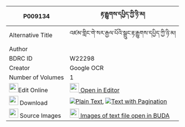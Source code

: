 |P009134|རྟ་རྒྱུགས་དཔྱིད་ཀྱི་ཉི་མ། 
| --- | --- 
|Alternative Title |འཛམ་གླིང་གེ་སར་རྒྱལ་པོའི་སྒྲུང་རྟ་རྒྱུགས་དཔྱིད་ཀྱི་ཉི་མ།
|Author | 
|BDRC ID | W22298
|Creator | Google OCR
|Number of Volumes| 1
|<img width="25" src="https://img.icons8.com/color/25/000000/edit-property.png">Edit Online| [<img width="25" src="https://avatars.githubusercontent.com/u/45091458?s=200&v=4"> Open in Editor](http://editor.openpecha.org/P009134)
|<img width="25" src="https://img.icons8.com/fluent/48/000000/download-2.png"/>  Download | [![](https://img.icons8.com/color/20/000000/txt.png)Plain Text](https://github.com/Openpecha/P009134/releases/download/v1/ta_gyuk_chi_kyi_nyima_plain_P009134.zip), [![](https://img.icons8.com/color/20/000000/txt.png)Text with Pagination](https://github.com/Openpecha/P009134/releases/download/v1/ta_gyuk_chi_kyi_nyima_pages_P009134.zip)
|<img width="25" src="https://img.icons8.com/plasticine/100/000000/pictures-folder.png"/>  Source Images | [<img width="25" src="https://library.bdrc.io/icons/BUDA-small.svg"> Images of text file open in BUDA](https://library.bdrc.io/show/bdr:W22298)